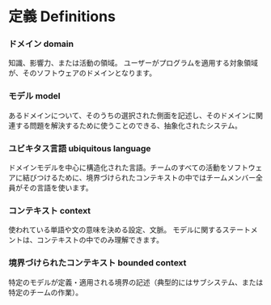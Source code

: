 # 定義 Definitions

### ドメイン domain

知識、影響力、または活動の領域。
ユーザーがプログラムを適用する対象領域が、そのソフトウェアのドメインとなります。

### モデル model

あるドメインについて、そのうちの選択された側面を記述し、そのドメインに関連する問題を解決するために使うことのできる、抽象化されたシステム。

### ユビキタス言語 ubiquitous language

ドメインモデルを中心に構造化された言語。チームのすべての活動をソフトウェアに結びつけるために、境界づけられたコンテキストの中ではチームメンバー全員がその言語を使います。

### コンテキスト context

使われている単語や文の意味を決める設定、文脈。
モデルに関するステートメントは、コンテキストの中でのみ理解できます。

### 境界づけられたコンテキスト bounded context

特定のモデルが定義・適用される境界の記述（典型的にはサブシステム、または特定のチームの作業）。
